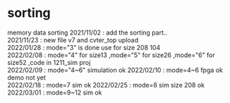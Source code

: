 # sorting
memory data sorting
2021/11/02  : add the sorting part..  
2021/11/23  : new file v7 and cvter_top upload  
2022/01/28	: mode="3" is done use for size 208 104  
2022/02/08	: mode="4" for size13 ,mode="5" for size26 ,mode="6" for size52 ,code in 1211_sim proj  
2022/02/09	: mode="4~6" simulation ok
2022/02/10	: mode=4~6 fpga ok demo not yet  
2022/02/18	: mode=7 sim ok 
2022/02/25	: mode=8 sim  size 208 ok 
2022/03/01	: mode=9~12 sim ok   
